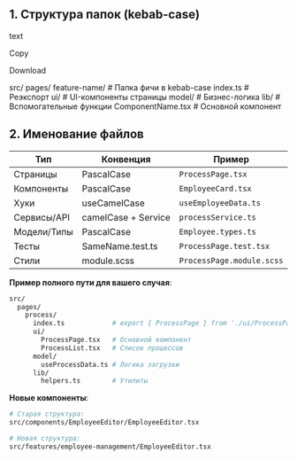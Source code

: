 ## 1. Структура папок (kebab-case)

text

Copy

Download

src/
  pages/
    feature-name/       # Папка фичи в kebab-case
      index.ts          # Реэкспорт
      ui/               # UI-компоненты страницы
      model/            # Бизнес-логика
      lib/              # Вспомогательные функции
      ComponentName.tsx # Основной компонент

## 2. Именование файлов

|Тип|Конвенция|Пример|
|---|---|---|
|Страницы|PascalCase|`ProcessPage.tsx`|
|Компоненты|PascalCase|`EmployeeCard.tsx`|
|Хуки|useCamelCase|`useEmployeeData.ts`|
|Сервисы/API|camelCase + Service|`processService.ts`|
|Модели/Типы|PascalCase|`Employee.types.ts`|
|Тесты|SameName.test.ts|`ProcessPage.test.tsx`|
|Стили|module.scss|`ProcessPage.module.scss`|

**Пример полного пути для вашего случая**:

```bash
src/
  pages/
    process/
      index.ts            # export { ProcessPage } from './ui/ProcessPage'
      ui/
        ProcessPage.tsx   # Основной компонент
        ProcessList.tsx   # Список процессов
      model/
        useProcessData.ts # Логика загрузки
      lib/
        helpers.ts        # Утилиты
```

**Новые компоненты**:

```bash
# Старая структура:
src/components/EmployeeEditor/EmployeeEditor.tsx

# Новая структура:
src/features/employee-management/EmployeeEditor.tsx
```
